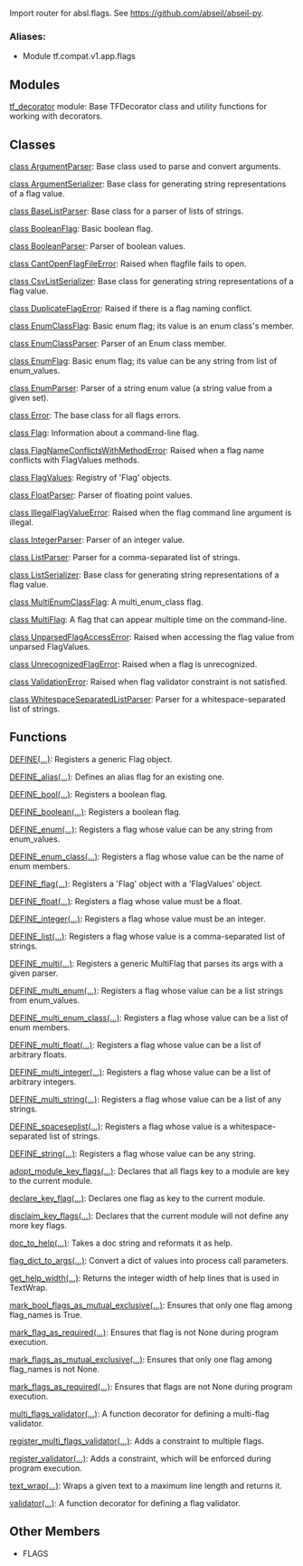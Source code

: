 Import router for absl.flags. See https://github.com/abseil/abseil-py.
### Aliases:
- Module tf.compat.v1.app.flags
## Modules
[tf_decorator](https://tensorflow.google.cn/api_docs/python/tf/compat/v1/flags/tf_decorator) module: Base TFDecorator class and utility functions for working with decorators.

## Classes
[class ArgumentParser](https://tensorflow.google.cn/api_docs/python/tf/compat/v1/flags/ArgumentParser): Base class used to parse and convert arguments.

[class ArgumentSerializer](https://tensorflow.google.cn/api_docs/python/tf/compat/v1/flags/ArgumentSerializer): Base class for generating string representations of a flag value.

[class BaseListParser](https://tensorflow.google.cn/api_docs/python/tf/compat/v1/flags/BaseListParser): Base class for a parser of lists of strings.

[class BooleanFlag](https://tensorflow.google.cn/api_docs/python/tf/compat/v1/flags/BooleanFlag): Basic boolean flag.

[class BooleanParser](https://tensorflow.google.cn/api_docs/python/tf/compat/v1/flags/BooleanParser): Parser of boolean values.

[class CantOpenFlagFileError](https://tensorflow.google.cn/api_docs/python/tf/compat/v1/flags/CantOpenFlagFileError): Raised when flagfile fails to open.

[class CsvListSerializer](https://tensorflow.google.cn/api_docs/python/tf/compat/v1/flags/CsvListSerializer): Base class for generating string representations of a flag value.

[class DuplicateFlagError](https://tensorflow.google.cn/api_docs/python/tf/compat/v1/flags/DuplicateFlagError): Raised if there is a flag naming conflict.

[class EnumClassFlag](https://tensorflow.google.cn/api_docs/python/tf/compat/v1/flags/EnumClassFlag): Basic enum flag; its value is an enum class's member.

[class EnumClassParser](https://tensorflow.google.cn/api_docs/python/tf/compat/v1/flags/EnumClassParser): Parser of an Enum class member.

[class EnumFlag](https://tensorflow.google.cn/api_docs/python/tf/compat/v1/flags/EnumFlag): Basic enum flag; its value can be any string from list of enum_values.

[class EnumParser](https://tensorflow.google.cn/api_docs/python/tf/compat/v1/flags/EnumParser): Parser of a string enum value (a string value from a given set).

[class Error](https://tensorflow.google.cn/api_docs/python/tf/compat/v1/flags/Error): The base class for all flags errors.

[class Flag](https://tensorflow.google.cn/api_docs/python/tf/compat/v1/flags/Flag): Information about a command-line flag.

[class FlagNameConflictsWithMethodError](https://tensorflow.google.cn/api_docs/python/tf/compat/v1/flags/FlagNameConflictsWithMethodError): Raised when a flag name conflicts with FlagValues methods.

[class FlagValues](https://tensorflow.google.cn/api_docs/python/tf/compat/v1/flags/FlagValues): Registry of 'Flag' objects.

[class FloatParser](https://tensorflow.google.cn/api_docs/python/tf/compat/v1/flags/FloatParser): Parser of floating point values.

[class IllegalFlagValueError](https://tensorflow.google.cn/api_docs/python/tf/compat/v1/flags/IllegalFlagValueError): Raised when the flag command line argument is illegal.

[class IntegerParser](https://tensorflow.google.cn/api_docs/python/tf/compat/v1/flags/IntegerParser): Parser of an integer value.

[class ListParser](https://tensorflow.google.cn/api_docs/python/tf/compat/v1/flags/ListParser): Parser for a comma-separated list of strings.

[class ListSerializer](https://tensorflow.google.cn/api_docs/python/tf/compat/v1/flags/ListSerializer): Base class for generating string representations of a flag value.

[class MultiEnumClassFlag](https://tensorflow.google.cn/api_docs/python/tf/compat/v1/flags/MultiEnumClassFlag): A multi_enum_class flag.

[class MultiFlag](https://tensorflow.google.cn/api_docs/python/tf/compat/v1/flags/MultiFlag): A flag that can appear multiple time on the command-line.

[class UnparsedFlagAccessError](https://tensorflow.google.cn/api_docs/python/tf/compat/v1/flags/UnparsedFlagAccessError): Raised when accessing the flag value from unparsed FlagValues.

[class UnrecognizedFlagError](https://tensorflow.google.cn/api_docs/python/tf/compat/v1/flags/UnrecognizedFlagError): Raised when a flag is unrecognized.

[class ValidationError](https://tensorflow.google.cn/api_docs/python/tf/compat/v1/flags/ValidationError): Raised when flag validator constraint is not satisfied.

[class WhitespaceSeparatedListParser](https://tensorflow.google.cn/api_docs/python/tf/compat/v1/flags/WhitespaceSeparatedListParser): Parser for a whitespace-separated list of strings.

## Functions
[DEFINE(...)](https://tensorflow.google.cn/api_docs/python/tf/compat/v1/flags/DEFINE): Registers a generic Flag object.

[DEFINE_alias(...)](https://tensorflow.google.cn/api_docs/python/tf/compat/v1/flags/DEFINE_alias): Defines an alias flag for an existing one.

[DEFINE_bool(...)](https://tensorflow.google.cn/api_docs/python/tf/compat/v1/flags/DEFINE_bool): Registers a boolean flag.

[DEFINE_boolean(...)](https://tensorflow.google.cn/api_docs/python/tf/compat/v1/flags/DEFINE_bool): Registers a boolean flag.

[DEFINE_enum(...)](https://tensorflow.google.cn/api_docs/python/tf/compat/v1/flags/DEFINE_enum): Registers a flag whose value can be any string from enum_values.

[DEFINE_enum_class(...)](https://tensorflow.google.cn/api_docs/python/tf/compat/v1/flags/DEFINE_enum_class): Registers a flag whose value can be the name of enum members.

[DEFINE_flag(...)](https://tensorflow.google.cn/api_docs/python/tf/compat/v1/flags/DEFINE_flag): Registers a 'Flag' object with a 'FlagValues' object.

[DEFINE_float(...)](https://tensorflow.google.cn/api_docs/python/tf/compat/v1/flags/DEFINE_float): Registers a flag whose value must be a float.

[DEFINE_integer(...)](https://tensorflow.google.cn/api_docs/python/tf/compat/v1/flags/DEFINE_integer): Registers a flag whose value must be an integer.

[DEFINE_list(...)](https://tensorflow.google.cn/api_docs/python/tf/compat/v1/flags/DEFINE_list): Registers a flag whose value is a comma-separated list of strings.

[DEFINE_multi(...)](https://tensorflow.google.cn/api_docs/python/tf/compat/v1/flags/DEFINE_multi): Registers a generic MultiFlag that parses its args with a given parser.

[DEFINE_multi_enum(...)](https://tensorflow.google.cn/api_docs/python/tf/compat/v1/flags/DEFINE_multi_enum): Registers a flag whose value can be a list strings from enum_values.

[DEFINE_multi_enum_class(...)](https://tensorflow.google.cn/api_docs/python/tf/compat/v1/flags/DEFINE_multi_enum_class): Registers a flag whose value can be a list of enum members.

[DEFINE_multi_float(...)](https://tensorflow.google.cn/api_docs/python/tf/compat/v1/flags/DEFINE_multi_float): Registers a flag whose value can be a list of arbitrary floats.

[DEFINE_multi_integer(...)](https://tensorflow.google.cn/api_docs/python/tf/compat/v1/flags/DEFINE_multi_integer): Registers a flag whose value can be a list of arbitrary integers.

[DEFINE_multi_string(...)](https://tensorflow.google.cn/api_docs/python/tf/compat/v1/flags/DEFINE_multi_string): Registers a flag whose value can be a list of any strings.

[DEFINE_spaceseplist(...)](https://tensorflow.google.cn/api_docs/python/tf/compat/v1/flags/DEFINE_spaceseplist): Registers a flag whose value is a whitespace-separated list of strings.

[DEFINE_string(...)](https://tensorflow.google.cn/api_docs/python/tf/compat/v1/flags/DEFINE_string): Registers a flag whose value can be any string.

[adopt_module_key_flags(...)](https://tensorflow.google.cn/api_docs/python/tf/compat/v1/flags/adopt_module_key_flags): Declares that all flags key to a module are key to the current module.

[declare_key_flag(...)](https://tensorflow.google.cn/api_docs/python/tf/compat/v1/flags/declare_key_flag): Declares one flag as key to the current module.

[disclaim_key_flags(...)](https://tensorflow.google.cn/api_docs/python/tf/compat/v1/flags/disclaim_key_flags): Declares that the current module will not define any more key flags.

[doc_to_help(...)](https://tensorflow.google.cn/api_docs/python/tf/compat/v1/flags/doc_to_help): Takes a doc string and reformats it as help.

[flag_dict_to_args(...)](https://tensorflow.google.cn/api_docs/python/tf/compat/v1/flags/flag_dict_to_args): Convert a dict of values into process call parameters.

[get_help_width(...)](https://tensorflow.google.cn/api_docs/python/tf/compat/v1/flags/get_help_width): Returns the integer width of help lines that is used in TextWrap.

[mark_bool_flags_as_mutual_exclusive(...)](https://tensorflow.google.cn/api_docs/python/tf/compat/v1/flags/mark_bool_flags_as_mutual_exclusive): Ensures that only one flag among flag_names is True.

[mark_flag_as_required(...)](https://tensorflow.google.cn/api_docs/python/tf/compat/v1/flags/mark_flag_as_required): Ensures that flag is not None during program execution.

[mark_flags_as_mutual_exclusive(...)](https://tensorflow.google.cn/api_docs/python/tf/compat/v1/flags/mark_flags_as_mutual_exclusive): Ensures that only one flag among flag_names is not None.

[mark_flags_as_required(...)](https://tensorflow.google.cn/api_docs/python/tf/compat/v1/flags/mark_flags_as_required): Ensures that flags are not None during program execution.

[multi_flags_validator(...)](https://tensorflow.google.cn/api_docs/python/tf/compat/v1/flags/multi_flags_validator): A function decorator for defining a multi-flag validator.

[register_multi_flags_validator(...)](https://tensorflow.google.cn/api_docs/python/tf/compat/v1/flags/register_multi_flags_validator): Adds a constraint to multiple flags.

[register_validator(...)](https://tensorflow.google.cn/api_docs/python/tf/compat/v1/flags/register_validator): Adds a constraint, which will be enforced during program execution.

[text_wrap(...)](https://tensorflow.google.cn/api_docs/python/tf/compat/v1/flags/text_wrap): Wraps a given text to a maximum line length and returns it.

[validator(...)](https://tensorflow.google.cn/api_docs/python/tf/compat/v1/flags/validator): A function decorator for defining a flag validator.

## Other Members
- FLAGS
